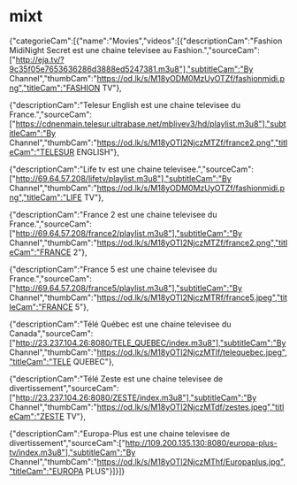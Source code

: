 # mixt
{"categorieCam":[{"name":"Movies","videos":[{"descriptionCam":"Fashion MidiNight Secret est une chaine televisee au Fashion.","sourceCam":["http://eja.tv/?9c35f05e7653636286d3888ed5247381.m3u8"],"subtitleCam":"By Channel","thumbCam":"https://od.lk/s/M18yODM0MzUyOTZf/fashionmidi.png","titleCam":"FASHION TV"},

{"descriptionCam":"Telesur English est une chaine televisee du France.","sourceCam":["https://cdnenmain.telesur.ultrabase.net/mblivev3/hd/playlist.m3u8"],"subtitleCam":"By Channel","thumbCam":"https://od.lk/s/M18yOTI2NjczMTZf/france2.png","titleCam":"TELESUR ENGLISH"},

{"descriptionCam":"Life tv est une chaine televisee.","sourceCam":["http://69.64.57.208/lifetv/playlist.m3u8"],"subtitleCam":"By Channel","thumbCam":"https://od.lk/s/M18yODM0MzUyOTZf/fashionmidi.png","titleCam":"LIFE TV"},

{"descriptionCam":"France 2 est une chaine televisee du France.","sourceCam":["http://69.64.57.208/france2/playlist.m3u8"],"subtitleCam":"By Channel","thumbCam":"https://od.lk/s/M18yOTI2NjczMTZf/france2.png","titleCam":"FRANCE 2"},

{"descriptionCam":"France 5 est une chaine televisee du France.","sourceCam":["http://69.64.57.208/france5/playlist.m3u8"],"subtitleCam":"By Channel","thumbCam":"https://od.lk/s/M18yOTI2NjczMTRf/france5.jpeg","titleCam":"FRANCE 5"},

{"descriptionCam":"Télé Québec est une chaine televisee du Canada","sourceCam":["http://23.237.104.26:8080/TELE_QUEBEC/index.m3u8"],"subtitleCam":"By Channel","thumbCam":"https://od.lk/s/M18yOTI2NjczMTlf/telequebec.jpeg","titleCam":"TELE QUEBEC"},

{"descriptionCam":"Télé Zeste est une chaine televisee de divertissement","sourceCam":["http://23.237.104.26:8080/ZESTE/index.m3u8"],"subtitleCam":"By Channel","thumbCam":"https://od.lk/s/M18yOTI2NjczMTdf/zestes.jpeg","titleCam":"ZESTE TV"},

{"descriptionCam":"Europa-Plus est une chaine televisee de divertissement","sourceCam":["http://109.200.135.130:8080/europa-plus-tv/index.m3u8"],"subtitleCam":"By Channel","thumbCam":"https://od.lk/s/M18yOTI2NjczMThf/Europaplus.jpg","titleCam":"EUROPA PLUS"}]}]}
